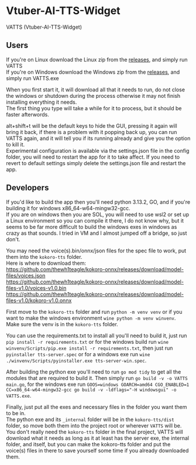 # Vtuber-AI-TTS-Widget
VATTS (Vtuber-AI-TTS-Widget)

## Users
If you're on Linux download the Linux zip from the [releases](https://github.com/KCkingcollin/Vtuber-AI-TTS-Widget/releases), and simply run VATTS\
If you're on Windows download the Windows zip from the [releases](https://github.com/KCkingcollin/Vtuber-AI-TTS-Widget/releases), and simply run VATTS.exe

When you first start it, it will download all that it needs to run, do not close the windows or shutdown during the process otherwise it may not finish installing everything it needs.\
The first thing you type will take a while for it to process, but it should be faster afterwords.

alt+shift+t will be the default keys to hide the GUI, pressing it again will bring it back, if there is a problem with it popping back up, you can run VATTS again, and it will tell you if its running already and give you the option to kill it.\
Experimental configuration is available via the settings.json file in the config folder, you will need to restart the app for it to take affect.
If you need to revert to default settings simply delete the settings.json file and restart the app.


## Developers
If you'd like to build the app then you'll need python 3.13.2, GO, and if you're building it for windows x86_64-w64-mingw32-gcc.\
If you are on windows then you are SOL, you will need to use wsl2 or set up a Linux environment so you can compile it there, I do not know why, but it seems to be far more difficult to build the windows exes in windows as crazy as that sounds. I tried in VM and I almost jumped off a bridge, so just don't.

You may need the voice(s).bin/onnx/json files for the spec file to work, put them into the `kokoro-tts` folder.\
Here is where to download them:\
https://github.com/thewh1teagle/kokoro-onnx/releases/download/model-files/voices.json \
https://github.com/thewh1teagle/kokoro-onnx/releases/download/model-files-v1.0/voices-v1.0.bin \
https://github.com/thewh1teagle/kokoro-onnx/releases/download/model-files-v1.0/kokoro-v1.0.onnx

First move to the `kokoro-tts` folder and run ```python -m venv venv``` or if you want to make the windows environment ```wine python -m venv winvenv```.\
Make sure the venv is in the `kokoro-tts` folder.

You can use the requirements.txt to install all you'll need to build it, just run ```pip install -r requirements.txt``` or for the windows build run ```wine winvenv/Scripts/pip.exe install -r requirements.txt```, then just run ```pyinstaller tts-server.spec``` or for a windows exe run ```wine ./winvenv/Scripts/pyinstaller.exe tts-server-win.spec```.

After building the python exe you'll need to run ```go mod tidy``` to get all the modules that are required to build it. Then simply run ```go build -v -o VATTS main.go```, for the windows exe run ```GOOS=windows GOARCH=amd64 CGO_ENABLED=1 CC=x86_64-w64-mingw32-gcc go build -v -ldflags="-H windowsgui" -o VATTS.exe```.

Finally, just put all the exes and necessary files in the folder you want them to be in.\
The python exe and its `_internal` folder will be in the `kokoro-tts/dist` folder, so move both them into the project root or wherever `VATTS` will be.\
You don't really need the `kokoro-tts` folder in the final project, VATTS will download what it needs as long as it at least has the server exe, the internal folder, and itself, but you can make the kokoro-tts folder and put the voice(s) files in there to save yourself some time if you already downloaded them.

